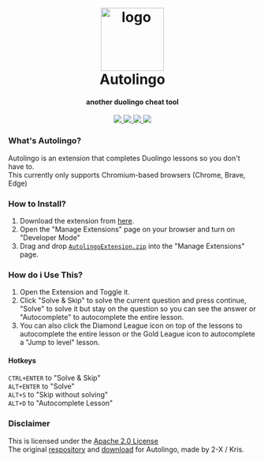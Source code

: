 <h1 align="center">
  <br>
  <a href="https://github.com/smintf/autolingo/"><img src="https://raw.githubusercontent.com/smintf/autolingo/master/images/icon-256.png" width=128 height=128 alt="logo"></a>
  <br>
  Autolingo
  <br>
</h1>

<h4 align="center">another duolingo cheat tool</h4>

<p align="center">
  <a href="https://github.com/smintf/autolingo/blob/master/LICENSE/">
    <img src="https://img.shields.io/badge/license-Apache 2.0-black">
  </a>
  <a href="https://www.chromium.org/Home/">
      <img src="https://img.shields.io/badge/supports-chromium-blue">
  </a>
  <a href="https://github.com/smintf/autolingo/">
      <img src="https://img.shields.io/github/workflow/status/smintf/autolingo/nightly.link/master">
  </a>
  <a>
  <a href="https://chrome.google.com/webstore/detail/autolingo/jppnahnlneednhaefhbfgpamgbecpfdd">
      <img src="https://img.shields.io/chrome-web-store/v/jppnahnlneednhaefhbfgpamgbecpfdd?color=%237B68EE&label=version">
  </a>
</p>

### What's Autolingo?

Autolingo is an extension that completes Duolingo lessons so you don't have to.
<br>This currently only supports Chromium-based browsers (Chrome, Brave, Edge)

### How to Install?

1. Download the extension from [here](https://nightly.link/smintf/autolingo/workflows/main/master/AutolingoExtension.zip).
2. Open the "Manage Extensions" page on your browser and turn on "Developer Mode"
3. Drag and drop [`AutolingoExtension.zip`](https://nightly.link/smintf/autolingo/workflows/main/master/AutolingoExtension.zip) into the "Manage Extensions" page.

### How do i Use This?

1. Open the Extension and Toggle it.
2. Click "Solve & Skip" to solve the current question and press continue, "Solve" to solve it but stay on the question so you can see the answer or "Autocomplete" to autocomplete the entire lesson.
3. You can also click the Diamond League icon on top of the lessons to autocomplete the entire lesson or the Gold League icon to autocomplete a "Jump to level" lesson.

#### Hotkeys

`CTRL+ENTER` to "Solve & Skip"
<br>`ALT+ENTER` to "Solve"
<br>`ALT+S` to "Skip without solving"
<br>`ALT+D` to "Autocomplete Lesson"

### Disclaimer

This is licensed under the [Apache 2.0 License](https://www.apache.org/licenses/LICENSE-2.0)
<br>The original [respository](https://github.com/2-X/autolingo) and [download](https://chrome.google.com/webstore/detail/autolingo/jppnahnlneednhaefhbfgpamgbecpfdd) for Autolingo, made by 2-X / Kris.
